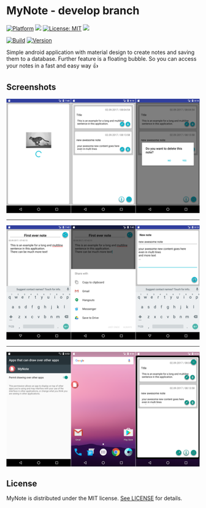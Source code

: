 # MyNote - develop branch

[![Platform](https://img.shields.io/badge/platform-Android-blue.svg)](https://www.android.com)
<a target="_blank" href="https://android-arsenal.com/api?level=21" title="API21+"><img src="https://img.shields.io/badge/API-21+-blue.svg" /></a>
[![License: MIT](https://img.shields.io/badge/License-MIT-blue.svg)](https://opensource.org/licenses/MIT)
<a target="_blank" href="https://www.paypal.me/GuepardoApps" title="Donate using PayPal"><img src="https://img.shields.io/badge/paypal-donate-blue.svg" /></a>

[![Build](https://img.shields.io/badge/build-passing-green.svg)](release)
[![Version](https://img.shields.io/badge/version-v1.1.1.170902-blue.svg)](release/v1.1.1.170902.apk)

Simple android application with material design to create notes and saving them to a database.
Further feature is a floating bubble. So you can access your notes in a fast and easy way :+1:

## Screenshots

![alt tag](screenshots/header_001.png)
___________________________________

![alt tag](screenshots/header_002.png)
___________________________________

![alt tag](screenshots/header_003.png)

## License

MyNote is distributed under the MIT license. [See LICENSE](LICENSE.md) for details.